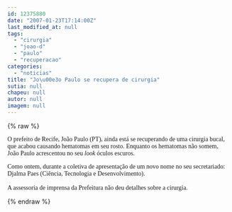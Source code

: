 ```yaml
---
id: 12375880
date: "2007-01-23T17:14:00Z"
last_modified_at: null
tags:
  - "cirurgia"
  - "joao-d"
  - "paulo"
  - "recuperacao"
categories:
  - "noticias"
title: "Jo\u00e3o Paulo se recupera de cirurgia"
sutia: null
chapeu: null
autor: null
imagem: null
---
```

{% raw %}
<p><P><FONT face=Verdana>O prefeito de Recife, João Paulo (PT), ainda está se recuperando de uma cirurgia bucal, que acabou causando hematomas em seu rosto. Enquanto os hematomas não somem, João Paulo acrescentou no seu <EM>look</EM> óculos escuros. </FONT></P></p>
<p><P><FONT face=Verdana>C</FONT><FONT face=Verdana>omo ontem, durante a coletiva de apresentação de um novo nome no seu secretariado: Djalma Paes (Ciência, Tecnologia e Desenvolvimento). </FONT></P></p>
<p><P><FONT face=Verdana>A assessoria de imprensa da Prefeitura não deu detalhes sobre a cirurgia.</FONT>&nbsp;&nbsp;&nbsp;&nbsp; </P> </p>
{% endraw %}
